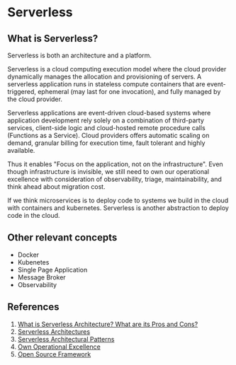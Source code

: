 # Serverless

## What is Serverless?

Serverless is both an architecture and a platform.

Serverless is a cloud computing execution model where the cloud provider dynamically manages the allocation and provisioning of servers. A serverless application runs in stateless compute containers that are event-triggered, ephemeral (may last for one invocation), and fully managed by the cloud provider.

Serverless applications are event-driven cloud-based systems where application development rely solely on a combination of third-party services, client-side logic and cloud-hosted remote procedure calls (Functions as a Service). Cloud providers offers automatic scaling on demand, granular billing for execution time, fault tolerant and highly available.

Thus it enables "Focus on the application, not on the infrastructure". Even though infrastructure is invisible, we still need to own our operational excellence with consideration of observability, triage, maintainability, and think ahead about migration cost.

If we think microservices is to deploy code to systems we build in the cloud with containers and kubernetes. Serverless is another abstraction to deploy code in the cloud.

## Other relevant concepts

- Docker
- Kubenetes
- Single Page Application
- Message Broker
- Observability

## References

1. [What is Serverless Architecture? What are its Pros and Cons?](https://hackernoon.com/what-is-serverless-architecture-what-are-its-pros-and-cons-cc4b804022e9)
2. [Serverless Architectures](https://martinfowler.com/articles/serverless.html)
3. [Serverless Architectural Patterns](https://medium.com/@eduardoromero/serverless-architectural-patterns-261d8743020)
4. [Own Operational Excellence](https://charity.wtf/2016/05/31/wtf-is-operations-serverless/)
5. [Open Source Framework](https://github.com/serverless/serverless)
